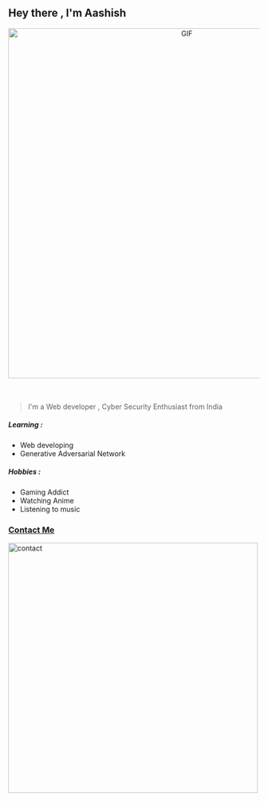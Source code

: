 ## Hey there , I'm Aashish
<div align="center"><img hight="400" width="700" alt="GIF" align="center" src="https://github.com/Xx-Ashutosh-xX/Xx-Ashutosh-xX/blob/master/assets/1936.gif">
</div>
</br>
</br> 

> I'm a Web developer , Cyber Security Enthusiast from India

##### Learning :
- Web developing
- Generative Adversarial Network

##### Hobbies :
- Gaming Addict
- Watching Anime
- Listening to music

### [Contact Me](https://www.deadshot.gq)
<img href="https://www.deadshot.gq" hight="30" width="500" alt="contact" align="left" src="https://user-images.githubusercontent.com/58104187/125207985-664d5480-e27f-11eb-9044-ecda092b2402.jpg"></br>
